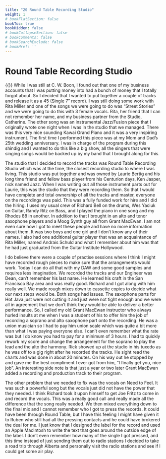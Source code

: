 ```yaml
---
title: "20 Round Table Recording Studio"
weight: 1
# bookFlatSection: false
bookToc: true
bookHidden: false
# bookCollapseSection: false
# bookComments: false
# bookSearchExclude: false
# bookHref: ''
---
```

# Round Table Recording Studio
{{<picture src="/images/Thunderfoot.png"  width="300 px">}}
While I was still at C. W. Boon, I found out that one of my business accounts that I was putting money into had a bunch of money that I totally forgot about.  So I decided that I wanted to put together a couple of tracks and release it as a 45 (Single 7” record).  I was still doing some work with Rita Miller and one of the songs we were going to do was “Street Stories” and we were going to do this with 3 female vocals.  Rita, her friend that I can not remember her name, and my business partner from the Studio, Catherine.  The other song was an instrumental Jazz/Fusion piece that I originally wrote one night when I was in the studio that we managed.  There was this very nice sounding Kawai Grand Piano and it was a very inspiring instrument.  The first time I performed this piece was at my Mom and Dad’s  25th wedding anniversary.  I was in charge of the program during this shindig and I wanted to do this like a big show, all the singers that were singing songs would be backed up by my band that I brought along for this.

The studio that I decided to record the tracks was Round Table Recording Studio which was at the time, the closest recording studio to where I was living.  This studio was put together and was owned by Laurie Bertig and his long time friend and fellow bass player from his Centurion days, Ken Jasper, nick named Jazz.  When I was writing out all those instrument parts out for Laurie, this was the studio that they were recording them.  So that I would have complete and total ownership of all the tracks and master, everyone on the recordings was paid.  This was a fully funded work for hire and I did the hiring.  I used my usual crew of Richard Bell on the drums, Wes Yaciuk on Guitar, Randy Ritz on Bass, and I played the piano in one song and my Rhodes 88 in another.  In addition to that I brought in an alto and tenor saxophone players and a Moog Synth guy all from Grant MacEwan.  I am not even sure how I got to meet these people and have no more information about them.  It was two boys and one girl and I don’t know any of their names.  I also had one additional guitar player that was an acquaintance of Rita Miller, named Andrais Schuld and what I remember about him was that he had just graduated from the Guitar Institute Hollywood.

I do believe there were a couple of practise sessions where I think I might have recorded rough pieces to make sure that the arrangements would work.  Today I can do all that with my DAW and some good samples and requires less imagination.  We recorded the tracks and our Engineer was Dean, can’t remember his last name.  He learned his craft in the San Francisco Bay area and was really good.  Richard and I got along with him really well.  We made rough mixes down to cassette copies to decide what our next steps would be.  Both songs had issues.  The saxophone parts for Hot Java just were not cutting it and just were not tight enough and we were all in agreement that we don’t think they would be able to deliver a better performance.  So, I called my old Grant MacEwan instructor who always hurled insults at me when I was a student of his to offer him the job of recording a soprano and alto saxophone part onto the recording.  He was a union musician so I had to pay him union scale which was quite a bit more than what I was paying everyone else.  I can’t even remember what the rate was but I do know you had to pay for a minimum of 3 hours.  I had to quickly rework my score and change the arrangement for the soprano to play the lead and the alto the harmony.  Rick showed up at the studio in his tuxedo as he was off to a gig right after he recorded the tracks.  He sight read the charts and was done in about 20 minutes.  On his way out he stopped by and gave me the best compliment I ever got from him, “I finally get you, nice job”.  An interesting side note is that just a year or two later Grant MacEwan added a recording and production track to their program.

The other problem that we needed to fix was the vocals on Need to Feel.  It was such a powerful song but the vocals just did not have the power that they needed.  I think Richard took it upon himself to get Joe Fritz to come in and record the vocals.  This was a really good call and really made all the difference that the song really needed.  We then mixed everything down to the final mix and I cannot remember who I got to press the records.  It could have been through Round Table, but I have this feeling I might have given it to Ruben who still had all the pressing contacts and he could have brokered the deal for me.  I just know that I designed the label for the record and used an Apple MacIntosh to write the text that goes around the outside edge of the label.  I don’t even remember how many of the single I got pressed, and this time instead of just sending them out to radio stations I decided to take a road trip through Alberta and personally visit the radio stations and see if I could get some air play.